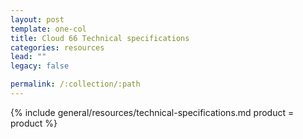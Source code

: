 ```yaml
---
layout: post
template: one-col
title: Cloud 66 Technical specifications
categories: resources
lead: ""
legacy: false

permalink: /:collection/:path
---
```




{% include general/resources/technical-specifications.md product = product %}

